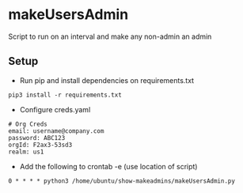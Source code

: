 # makeUsersAdmin
Script to run on an interval and make any non-admin an admin

## Setup
* Run pip and install dependencies on requirements.txt

```
pip3 install -r requirements.txt
```

* Configure creds.yaml
```
# Org Creds
email: username@company.com
password: ABC123
orgId: F2ax3-53sd3
realm: us1

```

* Add the following to crontab -e (use location of script)

```
0 * * * * python3 /home/ubuntu/show-makeadmins/makeUsersAdmin.py
```

